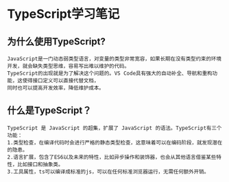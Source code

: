 # TypeScript学习笔记

## 为什么使用TypeScript?

```
JavaScript是一门动态弱类型语言，对变量的类型非常宽容，如果长期在没有类型约束的环境开发，就会缺失类型思维，容易写出难以维护的代码。
TypeScript的出现就是为了解决这个问题的。VS Code具有强大的自动补全、导航和重构功能，这使得接口定义可以直接代替文档，
同时也可以提高开发效率，降低维护成本。
```

## 什么是TypeScript？

```
TypeScript 是 JavaScript 的超集，扩展了 JavaScript 的语法。TypeScript有三个功能：
1.类型检查，在编译代码时会进行严格的静态类型检查，这意味着可以在编码阶段，就发现潜在的隐患。
2.语言扩展，包含了ES6以及未来的特性，比如异步操作和装饰器，也会从其他语言借鉴某些特性，比如接口和抽象类。
3.工具属性，ts可以编译成标准的js，可以在任何标准浏览器运行，无需任何额外开销。
```

